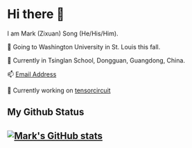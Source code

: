 # Hi there 👋

<!--
**MarkSong535/MarkSong535** is a ✨ _special_ ✨ repository because its `README.md` (this file) appears on your GitHub profile.

Here are some ideas to get you started:

- 🔭 I’m currently working on ...
- 🌱 I’m currently learning ...
- 👯 I’m looking to collaborate on ...
- 🤔 I’m looking for help with ...
- 💬 Ask me about ...
- 📫 How to reach me: ...
- 😄 Pronouns: ...
- ⚡ Fun fact: ...
-->

I am Mark (Zixuan) Song (He/His/Him).

🎉 Going to Washington University in St. Louis this fall.

🏫 Currently in Tsinglan School, Dongguan, Guangdong, China.

📫 [Email Address](mailto:78847784+MarkSong535@users.noreply.github.com)

🔬 Currently working on [tensorcircuit](https://github.com/tencent-quantum-lab/tensorcircuit/)


## My Github Status

[![Mark's GitHub stats](https://github-readme-stats.vercel.app/api?username=marksong535)](https://github.com/marksong535/github-readme-stats)
---

